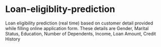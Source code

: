 # Loan-eligiblity-prediction
Loan eligibility prediction (real time) based on customer detail provided while filling online application form. These details are Gender, Marital Status, Education, Number of Dependents, Income, Loan Amount, Credit History
